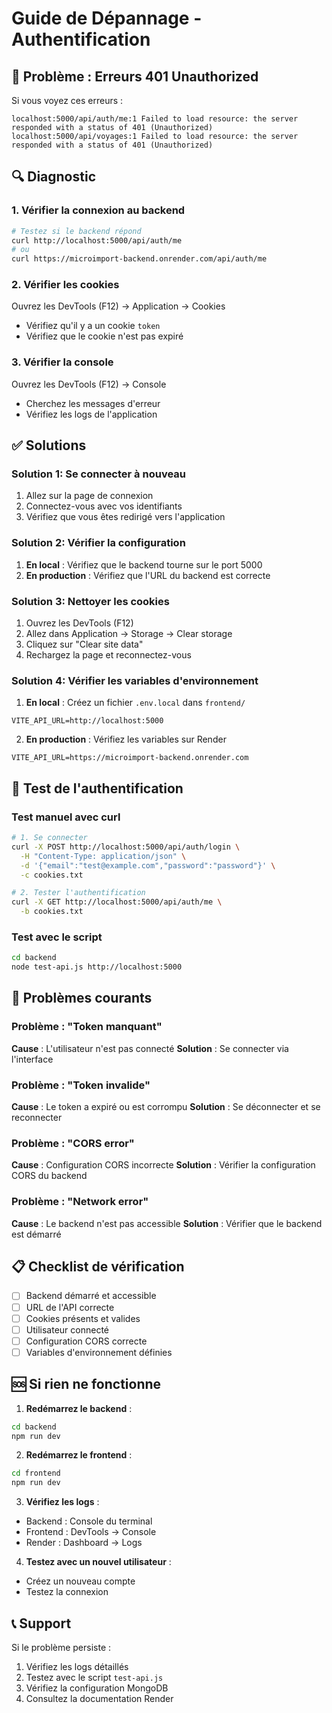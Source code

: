 # Guide de Dépannage - Authentification

## 🚨 Problème : Erreurs 401 Unauthorized

Si vous voyez ces erreurs :
```
localhost:5000/api/auth/me:1 Failed to load resource: the server responded with a status of 401 (Unauthorized)
localhost:5000/api/voyages:1 Failed to load resource: the server responded with a status of 401 (Unauthorized)
```

## 🔍 Diagnostic

### 1. Vérifier la connexion au backend
```bash
# Testez si le backend répond
curl http://localhost:5000/api/auth/me
# ou
curl https://microimport-backend.onrender.com/api/auth/me
```

### 2. Vérifier les cookies
Ouvrez les DevTools (F12) → Application → Cookies
- Vérifiez qu'il y a un cookie `token`
- Vérifiez que le cookie n'est pas expiré

### 3. Vérifier la console
Ouvrez les DevTools (F12) → Console
- Cherchez les messages d'erreur
- Vérifiez les logs de l'application

## ✅ Solutions

### Solution 1: Se connecter à nouveau
1. Allez sur la page de connexion
2. Connectez-vous avec vos identifiants
3. Vérifiez que vous êtes redirigé vers l'application

### Solution 2: Vérifier la configuration
1. **En local** : Vérifiez que le backend tourne sur le port 5000
2. **En production** : Vérifiez que l'URL du backend est correcte

### Solution 3: Nettoyer les cookies
1. Ouvrez les DevTools (F12)
2. Allez dans Application → Storage → Clear storage
3. Cliquez sur "Clear site data"
4. Rechargez la page et reconnectez-vous

### Solution 4: Vérifier les variables d'environnement
1. **En local** : Créez un fichier `.env.local` dans `frontend/`
```env
VITE_API_URL=http://localhost:5000
```

2. **En production** : Vérifiez les variables sur Render
```env
VITE_API_URL=https://microimport-backend.onrender.com
```

## 🔧 Test de l'authentification

### Test manuel avec curl
```bash
# 1. Se connecter
curl -X POST http://localhost:5000/api/auth/login \
  -H "Content-Type: application/json" \
  -d '{"email":"test@example.com","password":"password"}' \
  -c cookies.txt

# 2. Tester l'authentification
curl -X GET http://localhost:5000/api/auth/me \
  -b cookies.txt
```

### Test avec le script
```bash
cd backend
node test-api.js http://localhost:5000
```

## 🐛 Problèmes courants

### Problème : "Token manquant"
**Cause** : L'utilisateur n'est pas connecté
**Solution** : Se connecter via l'interface

### Problème : "Token invalide"
**Cause** : Le token a expiré ou est corrompu
**Solution** : Se déconnecter et se reconnecter

### Problème : "CORS error"
**Cause** : Configuration CORS incorrecte
**Solution** : Vérifier la configuration CORS du backend

### Problème : "Network error"
**Cause** : Le backend n'est pas accessible
**Solution** : Vérifier que le backend est démarré

## 📋 Checklist de vérification

- [ ] Backend démarré et accessible
- [ ] URL de l'API correcte
- [ ] Cookies présents et valides
- [ ] Utilisateur connecté
- [ ] Configuration CORS correcte
- [ ] Variables d'environnement définies

## 🆘 Si rien ne fonctionne

1. **Redémarrez le backend** :
```bash
cd backend
npm run dev
```

2. **Redémarrez le frontend** :
```bash
cd frontend
npm run dev
```

3. **Vérifiez les logs** :
- Backend : Console du terminal
- Frontend : DevTools → Console
- Render : Dashboard → Logs

4. **Testez avec un nouvel utilisateur** :
- Créez un nouveau compte
- Testez la connexion

## 📞 Support

Si le problème persiste :
1. Vérifiez les logs détaillés
2. Testez avec le script `test-api.js`
3. Vérifiez la configuration MongoDB
4. Consultez la documentation Render

